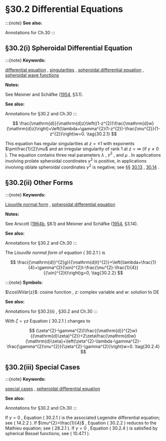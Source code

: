 # §30.2 Differential Equations

:::{note}
**See also:**

Annotations for Ch.30
:::


## §30.2(i) Spheroidal Differential Equation

:::{note}
**Keywords:**

[differential equation](http://dlmf.nist.gov/search/search?q=differential%20equation) , [singularities](http://dlmf.nist.gov/search/search?q=singularities) , [spheroidal differential equation](http://dlmf.nist.gov/search/search?q=spheroidal%20differential%20equation) , [spheroidal wave functions](http://dlmf.nist.gov/search/search?q=spheroidal%20wave%20functions)

**Notes:**

See Meixner and Schäfke ([1954](./bib/M.html#bib1598 "Mathieusche Funktionen und Sphäroidfunktionen mit Anwendungen auf physikalische und technische Probleme"), §3.1).

**See also:**

Annotations for §30.2 and Ch.30
:::


<a id="E1"></a>
$$
\frac{\mathrm{d}}{\mathrm{d}z}\left((1-z^{2})\frac{\mathrm{d}w}{\mathrm{d}z}\right)+\left(\lambda+\gamma^{2}(1-z^{2})-\frac{\mu^{2}}{1-z^{2}}\right)w=0. \tag{30.2.1}
$$

This equation has regular singularities at $z=\pm 1$ with exponents $\pm\frac{1}{2}\mu$ and an irregular singularity of rank 1 at $z=\infty$ (if $\gamma\neq 0$ ). The equation contains three real parameters $\lambda$ , $\gamma^{2}$ , and $\mu$ . In applications involving prolate spheroidal coordinates $\gamma^{2}$ is positive, in applications involving oblate spheroidal coordinates $\gamma^{2}$ is negative; see §§ [30.13](./30.13.md "§30.13 Wave Equation in Prolate Spheroidal Coordinates ‣ Applications ‣ Chapter 30 Spheroidal Wave Functions") , [30.14](./30.14.md "§30.14 Wave Equation in Oblate Spheroidal Coordinates ‣ Applications ‣ Chapter 30 Spheroidal Wave Functions") .


## §30.2(ii) Other Forms

:::{note}
**Keywords:**

[Liouville normal form](http://dlmf.nist.gov/search/search?q=Liouville%20normal%20form) , [spheroidal differential equation](http://dlmf.nist.gov/search/search?q=spheroidal%20differential%20equation)

**Notes:**

See Arscott ([1964b](./bib/index.html#bib142 "Periodic Differential Equations. An Introduction to Mathieu, Lamé, and Allied Functions"), §8.1) and Meixner and Schäfke ([1954](./bib/M.html#bib1598 "Mathieusche Funktionen und Sphäroidfunktionen mit Anwendungen auf physikalische und technische Probleme"), §3.14).

**See also:**

Annotations for §30.2 and Ch.30
:::

The *Liouville normal form* of equation ( 30.2.1 ) is


<a id="E2"></a>
$$
\frac{{\mathrm{d}}^{2}g}{{\mathrm{d}t}^{2}}+\left(\lambda+\frac{1}{4}+\gamma^{2}{\sin}^{2}t-\frac{\mu^{2}-\frac{1}{4}}{{\sin}^{2}t}\right)g=0, \tag{30.2.2}
$$

:::{note}
**Symbols:**

$\cos\NVar{z}$: cosine function , $z$: complex variable and $w$: solution to DE

**See also:**

Annotations for §30.2(ii) , §30.2 and Ch.30
:::

With $\zeta=\gamma z$ Equation ( 30.2.1 ) changes to


<a id="E4"></a>
$$
(\zeta^{2}-\gamma^{2})\frac{{\mathrm{d}}^{2}w}{{\mathrm{d}\zeta}^{2}}+2\zeta\frac{\mathrm{d}w}{\mathrm{d}\zeta}+\left(\zeta^{2}-\lambda-\gamma^{2}-\frac{\gamma^{2}\mu^{2}}{\zeta^{2}-\gamma^{2}}\right)w=0. \tag{30.2.4}
$$


## §30.2(iii) Special Cases

:::{note}
**Keywords:**

[special cases](http://dlmf.nist.gov/search/search?q=special%20cases) , [spheroidal differential equation](http://dlmf.nist.gov/search/search?q=spheroidal%20differential%20equation)

**See also:**

Annotations for §30.2 and Ch.30
:::

If $\gamma=0$ , Equation ( 30.2.1 ) is the associated Legendre differential equation; see ( 14.2.2 ). If $\mu^{2}=\frac{1}{4}$ , Equation ( 30.2.2 ) reduces to the Mathieu equation; see ( 28.2.1 ). If $\gamma=0$ , Equation ( 30.2.4 ) is satisfied by spherical Bessel functions; see ( 10.47.1 ).
